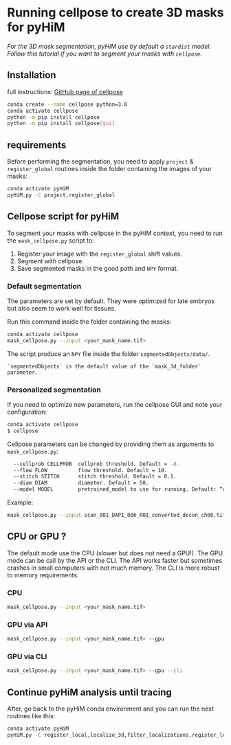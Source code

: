 # Running cellpose to create 3D masks for pyHiM

*For the 3D mask segmentation, pyHiM use by default a `stardist` model. Follow this tutorial if you want to segment your masks with `cellpose`.*

## Installation

full instructions: [GitHub page of cellpose](https://github.com/mouseland/cellpose)

```sh
conda create --name cellpose python=3.8  
conda activate cellpose  
python -m pip install cellpose
python -m pip install cellpose[gui]
```

## requirements
Before performing the segmentation, you need to apply `project` & `register_global` routines inside the folder containing the images of your masks:
```bash
conda activate pyHiM
pyHiM.py -C project,register_global
```

## Cellpose script for pyHiM

To segment your masks with cellpose in the pyHiM context, you need to run the `mask_cellpose.py` script to:
1. Register your image with the `register_global` shift values.
2. Segment with cellpose.
3. Save segmented masks in the good path and `NPY` format.

### Default segmentation

The parameters are set by default. They were optimized for late embryos but also seem to work well for tissues.

Run this command inside the folder containing the masks:
```bash
conda activate cellpose
mask_cellpose.py --input <your_mask_name.tif>
```

The script produce an `NPY` file inside the folder `segmentedObjects/data/`.

```{note}
`segmentedObjects` is the default value of the `mask_3d_folder` parameter.
```

### Personalized segmentation

If you need to optimize new parameters, run the cellpose GUI and note your configuration:

```bash
conda activate cellpose
$ cellpose
```

Cellpose parameters can be changed by providing them as arguments to `mask_cellpose.py`:
```bash
  --cellprob CELLPROB  cellprob threshold. Default = -8.
  --flow FLOW          flow threshold. Default = 10.
  --stitch STITCH      stitch threshold. Default = 0.1.
  --diam DIAM          diameter. Default = 50.
  --model MODEL        pretrained_model to use for running. Default: “cyto”.
```

Example:

```bash
mask_cellpose.py --input scan_001_DAPI_006_ROI_converted_decon_ch00.tif --cellprob -8 --flow 10 --stitch 0.1 --diam 50
```

## CPU or GPU ?

The default mode use the CPU (slower but does not need a GPU!).
The GPU mode can be call by the API or the CLI.
The API works faster but sometimes crashes in small computers with not much memory. 
The CLI is more robust to memory requirements.

### CPU

```bash
mask_cellpose.py --input <your_mask_name.tif>
```

### GPU via API

```bash
mask_cellpose.py --input <your_mask_name.tif> --gpu
```

### GPU via CLI

```bash
mask_cellpose.py --input <your_mask_name.tif> --gpu --cli
```

## Continue pyHiM analysis until tracing

After, go back to the pyHiM conda environment and you can run the next routines like this:

```bash
conda activate pyHiM
pyHiM.py -C register_local,localize_3d,filter_localizations,register_localizations,build_traces,build_matrix
```
